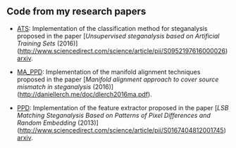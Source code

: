 

## Code from my research papers

* [ATS](ATS/): Implementation of the classification method for steganalysis 
  proposed in the paper 
  [*Unsupervised steganalysis based on Artificial Training Sets* (2016)]
  (http://www.sciencedirect.com/science/article/pii/S0952197616000026)
  [arxiv](https://arxiv.org/abs/1703.00796).

* [MA_PPD](MA_PPD/): Implementation of the manifold alignment techniques proposed in the paper 
  [*Manifold alignment approach to cover source mismatch in steganalysis* (2016)]
  (http://daniellerch.me/doc/dlerch2016ma.pdf).

* [PPD](PPD/): Implementation of the feature extractor proposed in the paper 
  [*LSB Matching Steganalysis Based on Patterns of Pixel Differences and 
   Random Embedding* (2013)]
  (http://www.sciencedirect.com/science/article/pii/S0167404812001745)
  [arxiv](https://arxiv.org/abs/1703.00817).


